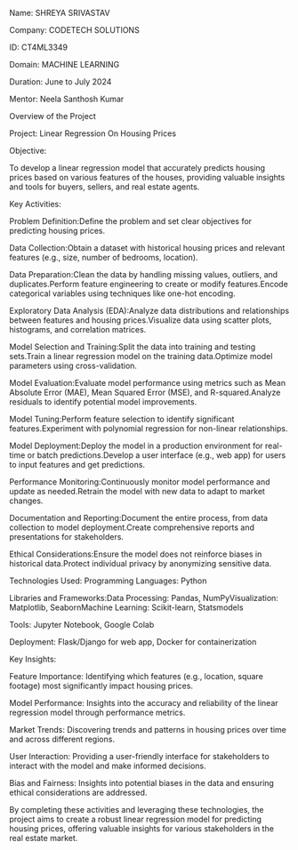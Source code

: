 Name: SHREYA SRIVASTAV



Company: CODETECH SOLUTIONS




ID: CT4ML3349




Domain: MACHINE LEARNING




Duration: June to July 2024




Mentor: Neela Santhosh Kumar




Overview of the Project




Project: Linear Regression On Housing Prices



Objective:



To develop a linear regression model that accurately predicts housing prices based on various features of the houses, providing valuable insights and tools for buyers, sellers, and real estate agents.



Key Activities:



Problem Definition:Define the problem and set clear objectives for predicting housing prices.


Data Collection:Obtain a dataset with historical housing prices and relevant features (e.g., size, number of bedrooms, location).


Data Preparation:Clean the data by handling missing values, outliers, and duplicates.Perform feature engineering to create or modify features.Encode categorical variables using techniques like one-hot encoding.


Exploratory Data Analysis (EDA):Analyze data distributions and relationships between features and housing prices.Visualize data using scatter plots, histograms, and correlation matrices.


Model Selection and Training:Split the data into training and testing sets.Train a linear regression model on the training data.Optimize model parameters using cross-validation.


Model Evaluation:Evaluate model performance using metrics such as Mean Absolute Error (MAE), Mean Squared Error (MSE), and R-squared.Analyze residuals to identify potential model improvements.


Model Tuning:Perform feature selection to identify significant features.Experiment with polynomial regression for non-linear relationships.


Model Deployment:Deploy the model in a production environment for real-time or batch predictions.Develop a user interface (e.g., web app) for users to input features and get predictions.


Performance Monitoring:Continuously monitor model performance and update as needed.Retrain the model with new data to adapt to market changes.


Documentation and Reporting:Document the entire process, from data collection to model deployment.Create comprehensive reports and presentations for stakeholders.


Ethical Considerations:Ensure the model does not reinforce biases in historical data.Protect individual privacy by anonymizing sensitive data.



Technologies Used:
Programming Languages: Python


Libraries and Frameworks:Data Processing: Pandas, NumPyVisualization: Matplotlib, SeabornMachine Learning: Scikit-learn, Statsmodels


Tools: Jupyter Notebook, Google Colab


Deployment: Flask/Django for web app, Docker for containerization



Key Insights:


Feature Importance: Identifying which features (e.g., location, square footage) most significantly impact housing prices.



Model Performance: Insights into the accuracy and reliability of the linear regression model through performance metrics.


Market Trends: Discovering trends and patterns in housing prices over time and across different regions.


User Interaction: Providing a user-friendly interface for stakeholders to interact with the model and make informed decisions.


Bias and Fairness: Insights into potential biases in the data and ensuring ethical considerations are addressed.


By completing these activities and leveraging these technologies, the project aims to create a robust linear regression model for predicting housing prices, offering valuable insights for various stakeholders in the real estate market.

